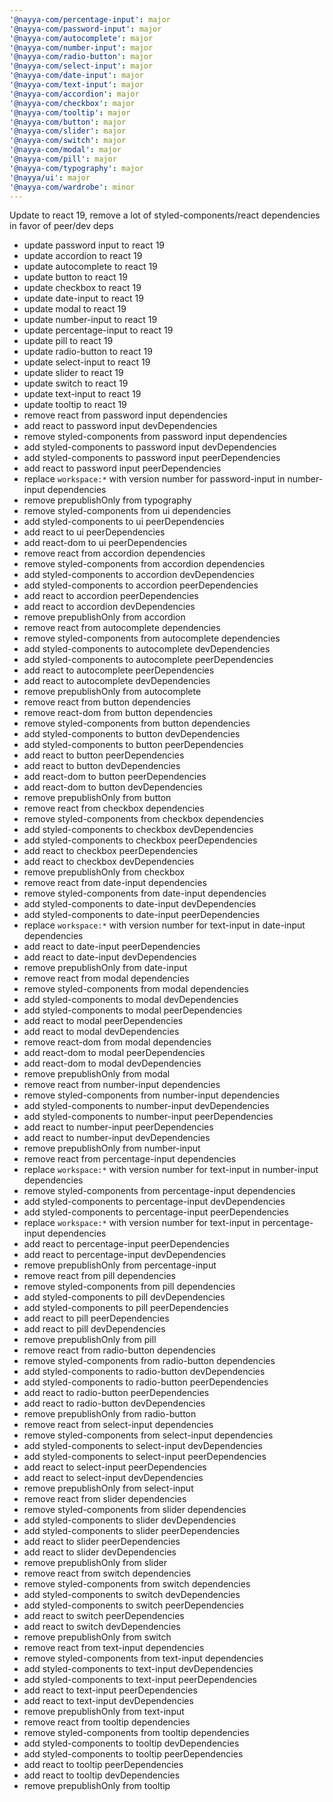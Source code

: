 ```yaml
---
'@nayya-com/percentage-input': major
'@nayya-com/password-input': major
'@nayya-com/autocomplete': major
'@nayya-com/number-input': major
'@nayya-com/radio-button': major
'@nayya-com/select-input': major
'@nayya-com/date-input': major
'@nayya-com/text-input': major
'@nayya-com/accordion': major
'@nayya-com/checkbox': major
'@nayya-com/tooltip': major
'@nayya-com/button': major
'@nayya-com/slider': major
'@nayya-com/switch': major
'@nayya-com/modal': major
'@nayya-com/pill': major
'@nayya-com/typography': major
'@nayya/ui': major
'@nayya-com/wardrobe': minor
---
```


Update to react 19, remove a lot of styled-components/react dependencies in favor of peer/dev deps

- update password input to react 19
- update accordion to react 19
- update autocomplete to react 19
- update button to react 19
- update checkbox to react 19
- update date-input to react 19
- update modal to react 19
- update number-input to react 19
- update percentage-input to react 19
- update pill to react 19
- update radio-button to react 19
- update select-input to react 19
- update slider to react 19
- update switch to react 19
- update text-input to react 19
- update tooltip to react 19
- remove react from password input dependencies
- add react to password input devDependencies
- remove styled-components from password input dependencies
- add styled-components to password input devDependencies
- add styled-components to password input peerDependencies
- add react to password input peerDependencies
- replace `workspace:*` with version number for password-input in number-input dependencies
- remove prepublishOnly from typography
- remove styled-components from ui dependencies
- add styled-components to ui peerDependencies
- add react to ui peerDependencies
- add react-dom to ui peerDependencies
- remove react from accordion dependencies
- remove styled-components from accordion dependencies
- add styled-components to accordion devDependencies
- add styled-components to accordion peerDependencies
- add react to accordion peerDependencies
- add react to accordion devDependencies
- remove prepublishOnly from accordion
- remove react from autocomplete dependencies
- remove styled-components from autocomplete dependencies
- add styled-components to autocomplete devDependencies
- add styled-components to autocomplete peerDependencies
- add react to autocomplete peerDependencies
- add react to autocomplete devDependencies
- remove prepublishOnly from autocomplete
- remove react from button dependencies
- remove react-dom from button dependencies
- remove styled-components from button dependencies
- add styled-components to button devDependencies
- add styled-components to button peerDependencies
- add react to button peerDependencies
- add react to button devDependencies
- add react-dom to button peerDependencies
- add react-dom to button devDependencies
- remove prepublishOnly from button
- remove react from checkbox dependencies
- remove styled-components from checkbox dependencies
- add styled-components to checkbox devDependencies
- add styled-components to checkbox peerDependencies
- add react to checkbox peerDependencies
- add react to checkbox devDependencies
- remove prepublishOnly from checkbox
- remove react from date-input dependencies
- remove styled-components from date-input dependencies
- add styled-components to date-input devDependencies
- add styled-components to date-input peerDependencies
- replace `workspace:*` with version number for text-input in date-input dependencies
- add react to date-input peerDependencies
- add react to date-input devDependencies
- remove prepublishOnly from date-input
- remove react from modal dependencies
- remove styled-components from modal dependencies
- add styled-components to modal devDependencies
- add styled-components to modal peerDependencies
- add react to modal peerDependencies
- add react to modal devDependencies
- remove react-dom from modal dependencies
- add react-dom to modal peerDependencies
- add react-dom to modal devDependencies
- remove prepublishOnly from modal
- remove react from number-input dependencies
- remove styled-components from number-input dependencies
- add styled-components to number-input devDependencies
- add styled-components to number-input peerDependencies
- add react to number-input peerDependencies
- add react to number-input devDependencies
- remove prepublishOnly from number-input
- remove react from percentage-input dependencies
- replace `workspace:*` with version number for text-input in number-input dependencies
- remove styled-components from percentage-input dependencies
- add styled-components to percentage-input devDependencies
- add styled-components to percentage-input peerDependencies
- replace `workspace:*` with version number for text-input in percentage-input dependencies
- add react to percentage-input peerDependencies
- add react to percentage-input devDependencies
- remove prepublishOnly from percentage-input
- remove react from pill dependencies
- remove styled-components from pill dependencies
- add styled-components to pill devDependencies
- add styled-components to pill peerDependencies
- add react to pill peerDependencies
- add react to pill devDependencies
- remove prepublishOnly from pill
- remove react from radio-button dependencies
- remove styled-components from radio-button dependencies
- add styled-components to radio-button devDependencies
- add styled-components to radio-button peerDependencies
- add react to radio-button peerDependencies
- add react to radio-button devDependencies
- remove prepublishOnly from radio-button
- remove react from select-input dependencies
- remove styled-components from select-input dependencies
- add styled-components to select-input devDependencies
- add styled-components to select-input peerDependencies
- add react to select-input peerDependencies
- add react to select-input devDependencies
- remove prepublishOnly from select-input
- remove react from slider dependencies
- remove styled-components from slider dependencies
- add styled-components to slider devDependencies
- add styled-components to slider peerDependencies
- add react to slider peerDependencies
- add react to slider devDependencies
- remove prepublishOnly from slider
- remove react from switch dependencies
- remove styled-components from switch dependencies
- add styled-components to switch devDependencies
- add styled-components to switch peerDependencies
- add react to switch peerDependencies
- add react to switch devDependencies
- remove prepublishOnly from switch
- remove react from text-input dependencies
- remove styled-components from text-input dependencies
- add styled-components to text-input devDependencies
- add styled-components to text-input peerDependencies
- add react to text-input peerDependencies
- add react to text-input devDependencies
- remove prepublishOnly from text-input
- remove react from tooltip dependencies
- remove styled-components from tooltip dependencies
- add styled-components to tooltip devDependencies
- add styled-components to tooltip peerDependencies
- add react to tooltip peerDependencies
- add react to tooltip devDependencies
- remove prepublishOnly from tooltip
